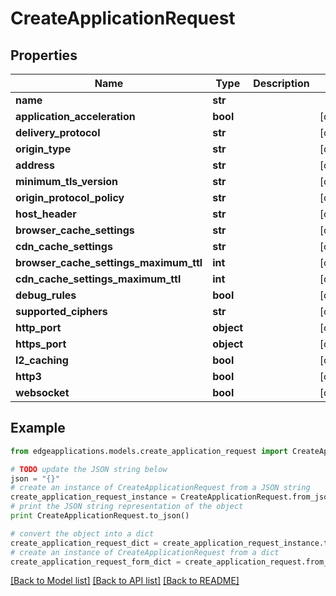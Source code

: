 # CreateApplicationRequest


## Properties
Name | Type | Description | Notes
------------ | ------------- | ------------- | -------------
**name** | **str** |  | 
**application_acceleration** | **bool** |  | [optional] 
**delivery_protocol** | **str** |  | [optional] 
**origin_type** | **str** |  | [optional] 
**address** | **str** |  | [optional] 
**minimum_tls_version** | **str** |  | [optional] 
**origin_protocol_policy** | **str** |  | [optional] 
**host_header** | **str** |  | [optional] 
**browser_cache_settings** | **str** |  | [optional] 
**cdn_cache_settings** | **str** |  | [optional] 
**browser_cache_settings_maximum_ttl** | **int** |  | [optional] 
**cdn_cache_settings_maximum_ttl** | **int** |  | [optional] 
**debug_rules** | **bool** |  | [optional] 
**supported_ciphers** | **str** |  | [optional] 
**http_port** | **object** |  | [optional] 
**https_port** | **object** |  | [optional] 
**l2_caching** | **bool** |  | [optional] 
**http3** | **bool** |  | [optional] 
**websocket** | **bool** |  | [optional] 

## Example

```python
from edgeapplications.models.create_application_request import CreateApplicationRequest

# TODO update the JSON string below
json = "{}"
# create an instance of CreateApplicationRequest from a JSON string
create_application_request_instance = CreateApplicationRequest.from_json(json)
# print the JSON string representation of the object
print CreateApplicationRequest.to_json()

# convert the object into a dict
create_application_request_dict = create_application_request_instance.to_dict()
# create an instance of CreateApplicationRequest from a dict
create_application_request_form_dict = create_application_request.from_dict(create_application_request_dict)
```
[[Back to Model list]](../README.md#documentation-for-models) [[Back to API list]](../README.md#documentation-for-api-endpoints) [[Back to README]](../README.md)


